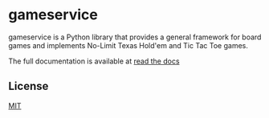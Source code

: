 gameservice
===========

gameservice is a Python library that provides a general framework for board games and implements No-Limit Texas Hold'em
and Tic Tac Toe games.

The full documentation is available at [read the docs](https://gameservice.readthedocs.io/)

License
-------
[MIT](https://choosealicense.com/licenses/mit/)
